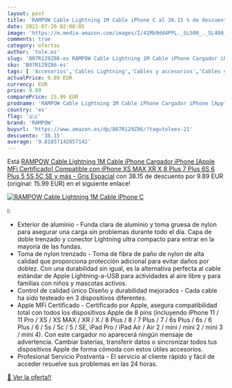 ```yaml
---
layout: post
title: 'RAMPOW Cable Lightning 1M Cable iPhone C al 38.15 % de descuento'
date: 2021-07-20 02:08:05
image: 'https://m.media-amazon.com/images/I/41Mb9dd4PPL._SL500_._SL400_.jpg'
comments: true
category: ofertas
author: 'tole.es'
slug: 'B07R129Z86-es RAMPOW Cable Lightning 1M Cable iPhone Cargador iPhone...'
sku: 'B07R129Z86-es'
tags: [ 'Accesorios','Cables Lightning','Cables y accesorios','Cables y conectores','Informática','iphone','rampow', ]
actualPrice: 9.89 EUR
currency: EUR
price: 9.89
comparePrice: 15.99 EUR
prodname: 'RAMPOW Cable Lightning 1M Cable iPhone Cargador iPhone [Apple MFi Certificado] Compatible con iPhone XS MAX XR X 8 Plus 7 Plus 6S 6 Plus 5 5S 5C SE y más - Gris Espacial'
country: 'es'
flag: '🇪🇸'
brand: 'RAMPOW'
buyurl: 'https://www.amazon.es/dp/B07R129Z86/?tag=tolees-21'
descuento: '38.15'
average: '9.81857142857142'
---
```


Está [RAMPOW Cable Lightning 1M Cable iPhone Cargador iPhone [Apple MFi Certificado] Compatible con iPhone XS MAX XR X 8 Plus 7 Plus 6S 6 Plus 5 5S 5C SE y más - Gris Espacial](https://www.amazon.es/dp/B07R129Z86/?tag=tolees-21) con 38.15 de descuento por 9.89 EUR (original: 15.99 EUR) en el siguiente enlace!

[![RAMPOW Cable Lightning 1M Cable iPhone C](https://m.media-amazon.com/images/I/41Mb9dd4PPL._SL500_._SL400_.jpg)](https://www.amazon.es/dp/B07R129Z86/?tag=tolees-21)

ℹ️:

- Exterior de aluminio - Funda clara de aluminio y toma gruesa de nylon para asegurar una carga sin problemas durante todo el día. Capa de doble trenzado y conector Lightning ultra compacto para entrar en la mayoría de las fundas.
- Toma de nylon trenzado - Toma de fibra de paño de nylon de alta calidad que proporciona protección adicional para evitar daños por doblez. Con una durabilidad sin igual, es la alternativa perfecta al cable estándar de Apple Lightning-a-USB para actividades al aire libre y para familias con niños y mascotas activos.
- Control de calidad único Diseño y durabilidad mejorados - Cada cable ha sido testeado en 3 dispositivos diferentes.
- Apple MFi Certificado - Certificado por Apple, asegura compatibilidad total con todos los dispositivos Apple de 8 pins (incluyendo iPhone 11 / 11 Pro / XS / XS MAX / XR / X / 8 Plus / 8 / 7 Plus / 7 / 6s Plus / 6s / 6 Plus / 6 / 5s / 5c / 5 / SE, iPad Pro / iPad Air / Air 2 / mini / mini 2 / mini 3 / mini 4). Con este cargador no aparecerá ningún mensaje de advertencia. Cambiar baterías, transferir datos o sincronizar todos tus dispositivos Apple de forma cómoda con estos útiles accesorios.
- Profesional Servicio Postventa - El servicio al cliente rápido y fácil de acceder resuelve sus problemas en las 24 horas.

[🛒 Ver la oferta!!](https://www.amazon.es/dp/B07R129Z86/?tag=tolees-21)
